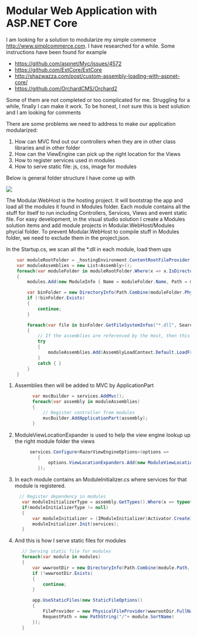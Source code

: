 # Modular Web Application with ASP.NET Core
I am looking for a solution to modularize my simple commerce http://www.simplcommerce.com. I have researched for a while. Some instructions have been found for example

* https://github.com/aspnet/Mvc/issues/4572
* https://github.com/ExtCore/ExtCore
* http://shazwazza.com/post/custom-assembly-loading-with-aspnet-core/
* https://github.com/OrchardCMS/Orchard2

Some of them are not completed or too complicated for me. Struggling for a while, finally I can make it work. To be honest, I not sure this is best solution and I am looking for comments

There are some problems we need to address to make our application modularized:
1.	How can MVC find out our controllers when they are in other class libraries and in other folder
2.	How can the ViewEngine can pick up the right location for the Views
3.	How to register services used in modules
4.	How to serve static file: js, css, image for modules

Below is general folder structure I have come up with

![](https://github.com/thiennn/trymodular/blob/master/folder-structure.png)

The Modular.WebHost is the hosting project. It will bootstrap the app and load all the modules it found in Modules folder. Each module contains all the stuff for itself to run including Controllers, Services, Views and event static file.
For easy development, in the visual studio solution I create a Modules solution items and add module projects in Modular.WebHost/Modules phycial folder.
To prevent Modular.WebHost to compile stuff in Modules folder, we need to exclude them in the project.json.

In the Startup.cs, we scan all the *.dll in each module, load them ups

```cs
    var moduleRootFolder = _hostingEnvironment.ContentRootFileProvider.GetDirectoryContents("/Modules");
    var moduleAssemblies = new List<Assembly>();
    foreach(var moduleFolder in moduleRootFolder.Where(x => x.IsDirectory))
    {
        modules.Add(new ModuleInfo { Name = moduleFolder.Name, Path = moduleFolder.PhysicalPath });

        var binFolder = new DirectoryInfo(Path.Combine(moduleFolder.PhysicalPath, "bin"));
        if (!binFolder.Exists)
        {
            continue;
        }

        foreach(var file in binFolder.GetFileSystemInfos("*.dll", SearchOption.AllDirectories))
        {
            // If the assemblies are referenced by the Host, then this will throw exception
            try
            {
                moduleAssemblies.Add(AssemblyLoadContext.Default.LoadFromAssemblyPath(file.FullName));
            }
            catch { }
        }
    }
```

1. Assemblies then will be added to MVC by ApplicationPart

```cs
          var mvcBuilder = services.AddMvc();
          foreach(var assembly in moduleAssemblies)
          {
              // Register controller from modules
              mvcBuilder.AddApplicationPart(assembly);
          }
```

2. ModuleViewLocationExpander is used to help the view engine lookup up the right module folder the views

```cs
         services.Configure<RazorViewEngineOptions>(options =>
            {
                options.ViewLocationExpanders.Add(new ModuleViewLocationExpander());
            });
```
            
3. In each module contains an ModuleInitializer.cs where services for that module is registered.

```cs
     // Register dependency in modules
      var moduleInitializerType = assembly.GetTypes().Where(x => typeof(IModuleInitializer).IsAssignableFrom(x)).FirstOrDefault();
      if(moduleInitializerType != null)
      {
          var moduleInitializer = (IModuleInitializer)Activator.CreateInstance(moduleInitializerType);
          moduleInitializer.Init(services);
      }
```

4. And this is how I serve static files for modules

```cs
      // Serving static file for modules
      foreach(var module in modules)
      {
          var wwwrootDir = new DirectoryInfo(Path.Combine(module.Path, "wwwroot"));
          if (!wwwrootDir.Exists)
          {
              continue;
          }

          app.UseStaticFiles(new StaticFileOptions()
          {
              FileProvider = new PhysicalFileProvider(wwwrootDir.FullName),
              RequestPath = new PathString("/"+ module.SortName)
          });
      }
```
